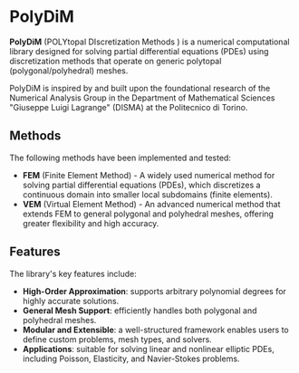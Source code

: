 # PolyDiM

**PolyDiM** (POLYtopal DIscretization Methods ) is a numerical computational library designed for solving partial differential equations (PDEs) using discretization methods that operate on generic polytopal (polygonal/polyhedral) meshes.

PolyDiM is inspired by and built upon the foundational research of the Numerical Analysis Group in the Department of Mathematical Sciences "Giuseppe Luigi Lagrange" (DISMA) at the Politecnico di Torino.

## Methods

The following methods have been implemented and tested:

- **FEM** (Finite Element Method) - A widely used numerical method for solving partial differential equations (PDEs), which discretizes a continuous domain into smaller local subdomains (finite elements).
- **VEM** (Virtual Element Method) - An advanced numerical method that extends FEM to general polygonal and polyhedral meshes, offering greater flexibility and high accuracy.

## Features

The library's key features include:

- **High-Order Approximation**: supports arbitrary polynomial degrees for highly accurate solutions.
- **General Mesh Support**: efficiently handles both polygonal and polyhedral meshes.
- **Modular and Extensible**: a well-structured framework enables users to define custom problems, mesh types, and solvers.
- **Applications**: suitable for solving linear and nonlinear elliptic PDEs, including Poisson, Elasticity, and Navier-Stokes problems.